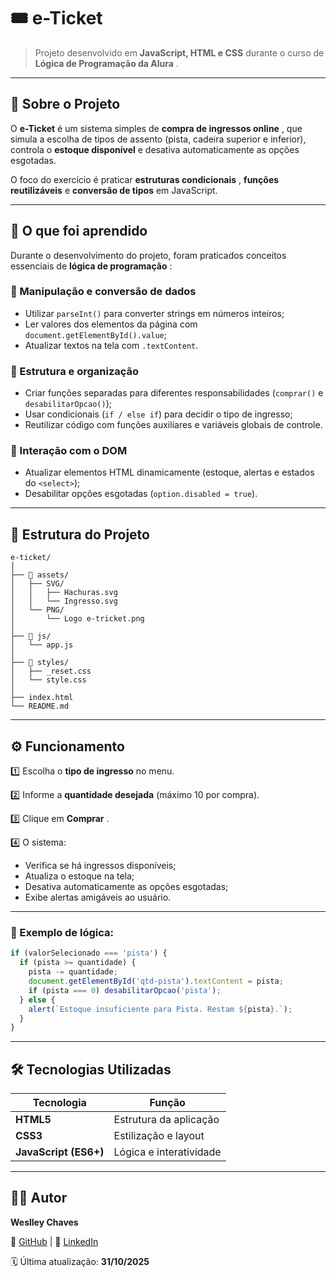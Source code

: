 # 🎟️ e-Ticket

> Projeto desenvolvido em **JavaScript, HTML e CSS** durante o curso de  **Lógica de Programação da Alura** .

---

## 📘 Sobre o Projeto

O **e-Ticket** é um sistema simples de  **compra de ingressos online** , que simula a escolha de tipos de assento (pista, cadeira superior e inferior), controla o **estoque disponível** e desativa automaticamente as opções esgotadas.

O foco do exercício é praticar  **estruturas condicionais** , **funções reutilizáveis** e **conversão de tipos** em JavaScript.

---

## 🧠 O que foi aprendido

Durante o desenvolvimento do projeto, foram praticados conceitos essenciais de  **lógica de programação** :

### 🔹 Manipulação e conversão de dados

* Utilizar `parseInt()` para converter strings em números inteiros;
* Ler valores dos elementos da página com `document.getElementById().value`;
* Atualizar textos na tela com `.textContent`.

### 🔹 Estrutura e organização

* Criar funções separadas para diferentes responsabilidades (`comprar()` e `desabilitarOpcao()`);
* Usar condicionais (`if / else if`) para decidir o tipo de ingresso;
* Reutilizar código com funções auxiliares e variáveis globais de controle.

### 🔹 Interação com o DOM

* Atualizar elementos HTML dinamicamente (estoque, alertas e estados do `<select>`);
* Desabilitar opções esgotadas (`option.disabled = true`).

---

## 🧩 Estrutura do Projeto

```
e-ticket/
│
├── 📂 assets/
│   ├── SVG/
│   │   ├── Hachuras.svg
│   │   └── Ingresso.svg
│   └── PNG/
│       └── Logo e-tricket.png
│
├── 📂 js/
│   └── app.js
│
├── 📂 styles/
│   ├── _reset.css
│   └── style.css
│
├── index.html
└── README.md
```

---

## ⚙️ Funcionamento

1️⃣ Escolha o **tipo de ingresso** no menu.

2️⃣ Informe a **quantidade desejada** (máximo 10 por compra).

3️⃣ Clique em  **Comprar** .

4️⃣ O sistema:

* Verifica se há ingressos disponíveis;
* Atualiza o estoque na tela;
* Desativa automaticamente as opções esgotadas;
* Exibe alertas amigáveis ao usuário.

---

### 🧩 Exemplo de lógica:

```javascript
if (valorSelecionado === 'pista') {
  if (pista >= quantidade) {
    pista -= quantidade;
    document.getElementById('qtd-pista').textContent = pista;
    if (pista === 0) desabilitarOpcao('pista');
  } else {
    alert(`Estoque insuficiente para Pista. Restam ${pista}.`);
  }
}
```
---

## 🛠️ Tecnologias Utilizadas

| Tecnologia                  | Função                 |
| --------------------------- | ------------------------ |
| **HTML5**             | Estrutura da aplicação |
| **CSS3**              | Estilização e layout   |
| **JavaScript (ES6+)** | Lógica e interatividade |

---

## 👨‍💻 Autor

**Weslley Chaves**

📎 [GitHub](https://github.com/Weslley-Chaves) | 💼 [LinkedIn](https://www.linkedin.com/in/weslley-s-chaves-789890228/)

🗓️ Última atualização: **31/10/2025**
